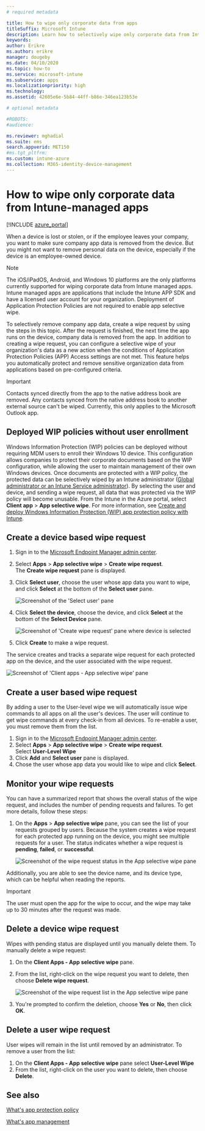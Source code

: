 ```yaml
---
# required metadata

title: How to wipe only corporate data from apps
titleSuffix: Microsoft Intune
description: Learn how to selectively wipe only corporate data from Intune-managed apps with Microsoft Intune.
keywords:
author: Erikre
ms.author: erikre
manager: dougeby
ms.date: 04/10/2020
ms.topic: how-to
ms.service: microsoft-intune
ms.subservice: apps
ms.localizationpriority: high
ms.technology:
ms.assetid: 42605e6e-5b84-44ff-b86e-346ea123b53e

# optional metadata

#ROBOTS:
#audience:

ms.reviewer: mghadial
ms.suite: ems
search.appverid: MET150
#ms.tgt_pltfrm:
ms.custom: intune-azure
ms.collection: M365-identity-device-management
---
```


# How to wipe only corporate data from Intune-managed apps

[!INCLUDE [azure_portal](../includes/azure_portal.md)]

When a device is lost or stolen, or if the employee leaves your company, you want to make sure company app data is removed from the device. But you might not want to remove personal data on the device, especially if the device is an employee-owned device.

>[!NOTE]
> The iOS/iPadOS, Android, and Windows 10 platforms are the only platforms currently supported for wiping corporate data from Intune managed apps. Intune managed apps are applications that include the Intune APP SDK and have a licensed user account for your organization. Deployment of Application Protection Policies are not required to enable app selective wipe.

To selectively remove company app data, create a wipe request by using the steps in this topic. After the request is finished, the next time the app runs on the device, company data is removed from the app. In addition to creating a wipe request, you can configure a selective wipe of your organization's data as a new action when the conditions of Application Protection Policies (APP) Access settings are not met. This feature helps you automatically protect and remove sensitive organization data from applications based on pre-configured criteria.

>[!IMPORTANT]
> Contacts synced directly from the app to the native address book are removed. Any contacts synced from the native address book to another external source can't be wiped. Currently, this only applies to the Microsoft Outlook app.

## Deployed WIP policies without user enrollment
Windows Information Protection (WIP) policies can be deployed without requiring MDM users to enroll their Windows 10 device. This configuration allows companies to protect their corporate documents based on the WIP configuration, while allowing the user to maintain management of their own Windows devices. Once documents are protected with a WIP policy, the protected data can be selectively wiped by an Intune administrator ([Global administrator or an Intune Service administrator](../fundamentals/users-add.md#types-of-administrators)). By selecting the user and device, and sending a wipe request, all data that was protected via the WIP policy will become unusable. From the Intune in the Azure portal, select **Client app** > **App selective wipe**. For more information, see [Create and deploy Windows Information Protection (WIP) app protection policy with Intune](windows-information-protection-policy-create.md).

## Create a device based wipe request

1. Sign in to the [Microsoft Endpoint Manager admin center](https://go.microsoft.com/fwlink/?linkid=2109431).
2. Select **Apps** > **App selective wipe** > **Create wipe request**.<br>
   The **Create wipe request** pane is displayed.
3. Click **Select user**, choose the user whose app data you want to wipe, and click **Select** at the bottom of the **Select user** pane.

    ![Screenshot of the 'Select user' pane](./media/apps-selective-wipe/apps-selective-wipe-01.png)

4. Click **Select the device**, choose the device, and click **Select** at the bottom of the **Select Device** pane.

    ![Screenshot of 'Create wipe request' pane where device is selected](./media/apps-selective-wipe/apps-selective-wipe-02.png)

5. Click **Create** to make a wipe request.

The service creates and tracks a separate wipe request for each protected app on the device, and the user associated with the wipe request.

   ![Screenshot of 'Client apps - App selective wipe' pane](./media/apps-selective-wipe/apps-selective-wipe-03.png)

## Create a user based wipe request

By adding a user to the User-level wipe we will automatically issue wipe commands to all apps on all the user's devices.  The user will continue to get wipe commands at every check-in from all devices.  To re-enable a user, you must remove them from the list.  

1. Sign in to the [Microsoft Endpoint Manager admin center](https://go.microsoft.com/fwlink/?linkid=2109431).
2. Select **Apps** > **App selective wipe** > **Create wipe request**.<br>
   Select **User-Level Wipe**
3. Click **Add** and **Select user** pane is displayed.
4. Chose the user whose app data you would like to wipe and click **Select**.

## Monitor your wipe requests

You can have a summarized report that shows the overall status of the wipe request, and includes the number of pending requests and failures. To get more details, follow these steps:

1. On the **Apps** > **App selective wipe** pane, you can see the list of your requests grouped by users. Because the system creates a wipe request for each protected app running on the device, you might see multiple requests for a user. The status indicates whether a wipe request is **pending**, **failed**, or **successful**.

    ![Screenshot of the wipe request status in the App selective wipe pane](./media/apps-selective-wipe/wipe-request-status-1.png)

Additionally, you are able to see the device name, and its device type, which can be helpful when reading the reports.

>[!IMPORTANT]
> The user must open the app for the wipe to occur, and the wipe may take up to 30 minutes after the request was made.

## Delete a device wipe request

Wipes with pending status are displayed until you manually delete them. To manually delete a wipe request:

1. On the **Client Apps - App selective wipe** pane.

2. From the list, right-click on the wipe request you want to delete, then choose **Delete wipe request**.

    ![Screenshot of the wipe request list in the App selective wipe pane](./media/apps-selective-wipe/delete-wipe-request.png)

3. You're prompted to confirm the deletion, choose **Yes** or **No**, then click **OK**.

## Delete a user wipe request

User wipes will remain in the list until removed by an administrator. To remove a user from the list:

1. On the **Client Apps - App selective wipe** pane select **User-Level Wipe**
2. From the list, right-click on the user you want to delete, then choose **Delete**. 


## See also
[What's app protection policy](app-protection-policy.md)

[What's app management](app-management.md)
